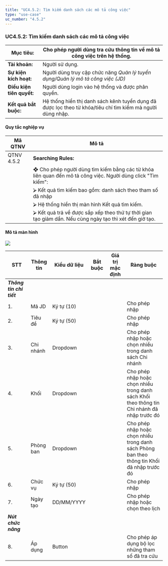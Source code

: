 ```yaml
---
title: "UC4.5.2: Tìm kiếm danh sách các mô tả công việc"
type: "use-case"
uc_number: "4.5.2"
---
```


### UC4.5.2: Tìm kiếm danh sách các mô tả công việc

| **Mục tiêu:** | Cho phép người dùng tra cứu thông tin về mô tả công việc trên hệ thống. |
| --- | --- |
| **Tài khoản:** | Người sử dụng. |
| **Sự kiện kích hoạt:** | Người dùng truy cập chức năng *Quản lý tuyển dụng/Quản lý mô tả công việc (JD)* |
| **Điều kiện tiên quyết:** | Người dùng login vào hệ thống và được phân quyền. |
| **Kết quả bắt buộc:** | Hệ thống hiển thị danh sách kênh tuyển dụng đã được lọc theo từ khóa/tiêu chí tìm kiếm mà người dùng nhập. |

#### Quy tắc nghiệp vụ

| **Mã QTNV** | **Mô tả** |
| --- | --- |
| QTNV 4.5.2 | **Searching Rules:** |
|  | ❖ Cho phép người dùng tìm kiếm bằng các từ khóa liên quan đến mô tả công việc. Người dùng click "Tìm kiếm": |
|  | ⮚ Kết quả tìm kiếm bao gồm: danh sách theo tham số đã nhập |
|  | ⮚ Hệ thống hiển thị màn hình Kết quả tìm kiếm. |
|  | ⮚ Kết quả trả về được sắp xếp theo thứ tự thời gian tạo giảm dần. Nếu cùng ngày tạo thì xét đến giờ tạo. |

####  Mô tả màn hình

![](media/image35.png)

| **STT** | **Thông tin** | **Kiểu dữ liệu** | **Bắt buộc** | **Giá trị mặc định** | **Ràng buộc** |
| --- | --- | --- | --- | --- | --- |
| ***Thông tin chi tiết*** |  |  |  |  |  |
| 1\. | Mã JD | Ký tự (10) |  |  | Cho phép nhập |
| 2\. | Tiêu đề | Ký tự (50) |  |  | Cho phép nhập |
| 3\. | Chi nhánh | Dropdown |  |  | Cho phép nhập hoặc chọn nhiều trong danh sách Chi nhánh |
| 4\. | Khối | Dropdown |  |  | Cho phép nhập hoặc chọn nhiều trong danh sách Khối theo thông tin Chi nhánh đã nhập trước đó |
| 5\. | Phòng ban | Dropdown |  |  | Cho phép nhập hoặc chọn nhiều trong danh sách Phòng ban theo thông tin Khối đã nhập trước đó |
| 6\. | Chức vụ | Ký tự (50) |  |  | Cho phép nhập |
| 7\. | Ngày tạo | DD/MM/YYYY |  |  | Cho phép nhập hoặc chọn theo lịch |
| ***Nút chức năng*** |  |  |  |  |  |
| 8\. | Áp dụng | Button |  |  | Cho phép áp dụng bộ lọc những tham số đã tra cứu |
